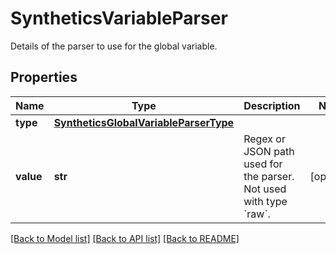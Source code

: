 # SyntheticsVariableParser

Details of the parser to use for the global variable.
## Properties
Name | Type | Description | Notes
------------ | ------------- | ------------- | -------------
**type** | [**SyntheticsGlobalVariableParserType**](SyntheticsGlobalVariableParserType.md) |  | 
**value** | **str** | Regex or JSON path used for the parser. Not used with type &#x60;raw&#x60;. | [optional] 

[[Back to Model list]](README.md#documentation-for-models) [[Back to API list]](README.md#documentation-for-api-endpoints) [[Back to README]](README.md)


